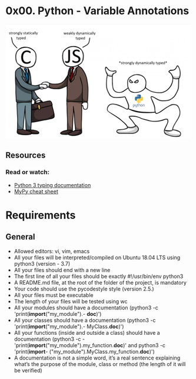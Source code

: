 # 0x00. Python - Variable Annotations
![Alt text](image.png)
## Resources
### Read or watch:

- [Python 3 typing documentation](https://docs.python.org/3/library/typing.html)
- [MyPy cheat sheet](https://mypy.readthedocs.io/en/latest/cheat_sheet_py3.html)

# Requirements
## General
- Allowed editors: vi, vim, emacs
- All your files will be interpreted/compiled on Ubuntu 18.04 LTS using python3 (version - 3.7)
- All your files should end with a new line
- The first line of all your files should be exactly #!/usr/bin/env python3
- A README.md file, at the root of the folder of the project, is mandatory
- Your code should use the pycodestyle style (version 2.5.)
- All your files must be executable
- The length of your files will be tested using wc
- All your modules should have a documentation (python3 -c 'print(__import__("my_module").- __doc__)')
- All your classes should have a documentation (python3 -c 'print(__import__("my_module").- MyClass.__doc__)')
- All your functions (inside and outside a class) should have a documentation (python3 -c - 'print(__import__("my_module").my_function.__doc__)' and python3 -c 'print(__import__- ("my_module").MyClass.my_function.__doc__)')
- A documentation is not a simple word, it’s a real sentence explaining what’s the purpose of the module, class or method (the length of it will be verified)